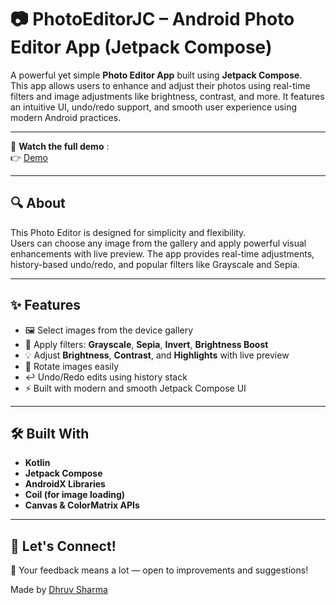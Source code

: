 # 📷 PhotoEditorJC – Android Photo Editor App (Jetpack Compose)

A powerful yet simple **Photo Editor App** built using **Jetpack Compose**.  
This app allows users to enhance and adjust their photos using real-time filters and image adjustments like brightness, contrast, and more. It features an intuitive UI, undo/redo support, and smooth user experience using modern Android practices.

---

🎥 **Watch the full demo** :  
👉 [Demo](https://www.linkedin.com/posts/dhruv-sharma-020375267_androiddev-jetpackcompose-kotlin-activity-7339166493319884800-kvet?utm_source=share&utm_medium=member_desktop&rcm=ACoAAEFfLNgBkAPAaS7_VdP6LGRPrv_dSNte_vc)

---

## 🔍 About

This Photo Editor is designed for simplicity and flexibility.  
Users can choose any image from the gallery and apply powerful visual enhancements with live preview. The app provides real-time adjustments, history-based undo/redo, and popular filters like Grayscale and Sepia.

---

## ✨ Features

- 🖼️ Select images from the device gallery  
- 🎨 Apply filters: **Grayscale**, **Sepia**, **Invert**, **Brightness Boost**  
- 💡 Adjust **Brightness**, **Contrast**, and **Highlights** with live preview  
- 🔄 Rotate images easily  
- ↩️ Undo/Redo edits using history stack  
- ⚡ Built with modern and smooth Jetpack Compose UI  

---

## 🛠️ Built With

- **Kotlin**
- **Jetpack Compose**
- **AndroidX Libraries**
- **Coil (for image loading)**
- **Canvas & ColorMatrix APIs**

---

## 📢 Let's Connect!
 
💬 Your feedback means a lot — open to improvements and suggestions!

Made by [Dhruv Sharma](https://www.linkedin.com/in/dhruv-sharma-020375267/)
